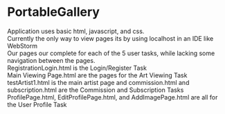 # PortableGallery
Application uses basic html, javascript, and css.  <br />
Currently the only way to view pages its by using localhost in an IDE like WebStorm  <br />
Our pages our complete for each of the 5 user tasks, while lacking some navigation between the pages.  <br />
RegistrationLogin.html is the Login/Register Task  <br />
Main Viewing Page.html are the pages for the Art Viewing Task <br />
testArtist1.html is the main artist page and commission.html and subscription.html are the Commission and Subscription Tasks  <br />
ProfilePage.html, EditProfilePage.html, and AddImagePage.html are all for the User Profile Task  <br />
